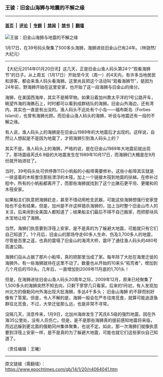 ### 王骏：旧金山海狮与地震的不解之缘

---

#### [首页](../../../..?n4064041) &nbsp;|&nbsp; [评论](../../../../../epoch-comment?n4064041) &nbsp;|&nbsp; [专题](../../../../../epoch-special?n4064041) &nbsp;|&nbsp; [禁闻](../../../../../epoch-news?n4064041) &nbsp;|&nbsp; [禁书](../../../../../books?n4064041) &nbsp;|&nbsp; [翻墙](https://github.com/gfw-breaker/nogfw/blob/master/README.md?n4064041)


<div><img alt="王骏：旧金山海狮与地震的不解之缘" class="attachment-djy_600_400 size-djy_600_400 wp-post-image" src="https://i.epochtimes.com/assets/uploads/2014/01/1401180337581567-600x400.jpg"/>
<div class="caption">
 <p>
  1月17日，在39号码头聚集了500多头海狮，海狮进驻旧金山已有24年。（林骁然/大纪元）
 </p>
</div></div><hr/><div class="post_content" id="artbody" itemprop="articleBody">
 <!-- article content begin -->
 <p>
  【大纪元2014年01月20日讯】这几天，正是旧金山渔人码头第24个“观看海狮节”的日子。从上周五（1月17日）开始至今天（周一）的4天内，有许多当地居民和游客，都会来渔人码头看海狮。这里尚且把这个活动叫“观看海狮节”，是因为24年前，野海狮开始在这里安家，也开始了这一段海狮与旧金山的缘分。
 </p>
 <p>
  海狮，在美国西海岸，其实不是稀罕物。如果沿着加州靠太平洋的1号公路开车，眺望外海的海礁石上，时时都可以看到成群结队的海狮。旧金山外海边，还有湾内，其实也一直是有出没的。渔人码头不远处有个小岛——福布斯岛（Forbes Island），也曾有海狮光顾。而旧金山渔人码头的海狮，听说与地震还有一段的不解之缘。
 </p>
 <p>
  有人说，渔人码头上的海狮是在旧金山1989年的大地震后才出现的。这样说，自然让人想起是不是因为地震了，才把海狮引到渔人码头上的？
 </p>
 <p>
  其实不是。渔人码头上的海狮，严格的说，是在旧金山1989年大地震前就出现了。那场震级芮氏6.9级的大地震发生在1989年10月17日，而海狮们大概是在9月份就开始进驻了。
 </p>
 <p>
  当时，39号码头处可供停靠11只小帆船的小船埠需要修补。这些小船埠其实就是一排竖着的木桩套住那些漂浮的木筏，加上一个链接木筏到地面的扶梯。在修补过程中，所有的小帆船都离开了，而那些海狮就找到了这个比礁石更平坦、更暖和的木筏安家。
 </p>
 <p>
  如果船主们执意把海狮赶走，甚至不惜动用枪支武器，可能这些海狮想强行安家登陆也不会有结果。但是，加州是不许这样猎杀海狮的，加上当时整个旧金山市人的关注，后来闹到全美国人都知道了；结果船主们最后不得不自己搬家，而把那块风水宝地让给了海狮。
 </p>
 <p>
  当然，海狮们执意要到浮筏上安家，是不是真的为了躲避大地震，可能就只有它们自己知道了。1个月后，旧金山的那场夺走60多人生命、伤及3,700多人的地震，尽管是百里之遥，也真的震塌了旧金山的海湾大桥，震坏了通往渔人码头的480号高速公路。
 </p>
 <p>
  海狮们自从占据了那片小船埠，真的把那里当成了家。每年除了大批在海里迁徙的海狮外，有一些海狮就待在这里不动了。数量也从开始的10来头“拓荒者”，增加到几个月后的150头。几年后，一直增加到2009年11月底的1,701头！
 </p>
 <p>
  但是，在海狮进驻旧金山渔人码头20周年之际，2009年12月，原来已经聚集了1,500多头的海狮突然不知去向，只剩下寥寥几只看家。后来的1月初，有人发现加州北方的俄勒冈州外海出现大批海狮，多达4千多头；
  <ok href="https://www.epochtimes.com/gb/tag/%E6%97%A7%E9%87%91%E5%B1%B1%E6%B5%B7%E7%8B%AE.html">
   旧金山海狮
  </ok>
  的不辞而别好像有了答案。但是，令人不解的是，海狮一般会在严冬往南觅食，就算可能追逐鱼群往北觅食，不过，大举迁徙那么远，也是非常不寻常。
 </p>
 <p>
  没隔几天，消息传来，1月9日，北加州海岸发生了芮氏6.5级的强烈地震，因在外海35公里处，没有人员伤亡。但是，是不是那些海狮真的提前感知地震将来临，而远远躲到更北面的俄勒冈州集体聚集，也说不定。如此，那一次海狮们就像执意要到浮筏上安家一样，是不是真的为了躲避大地震，可能也就它们这些家伙自己知道了。
 </p>
 <p>
  （责任编辑：王曦）
 </p>
 <!-- article content end -->
 <div id="below_article_ad">
 </div>
</div>


---

原文链接（需翻墙）：https://www.epochtimes.com/gb/14/1/20/n4064041.htm
